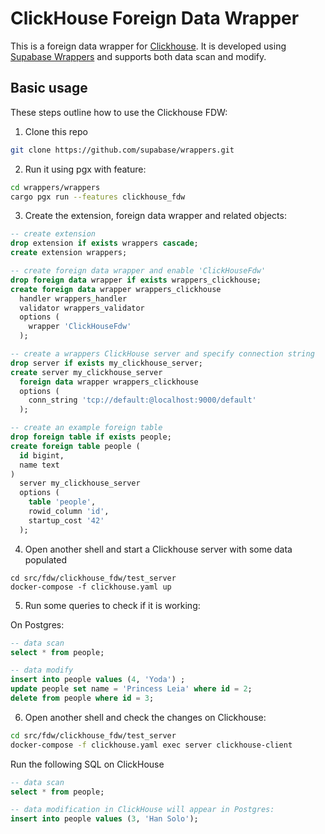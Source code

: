 # ClickHouse Foreign Data Wrapper

This is a foreign data wrapper for [Clickhouse](https://clickhouse.com/). It is developed using [Supabase Wrappers](https://github.com/supabase/wrappers) and supports both data scan and modify. 

## Basic usage

These steps outline how to use the Clickhouse FDW:

1. Clone this repo

```bash
git clone https://github.com/supabase/wrappers.git
```

2. Run it using pgx with feature:

```bash
cd wrappers/wrappers
cargo pgx run --features clickhouse_fdw
```

3. Create the extension, foreign data wrapper and related objects:

```sql
-- create extension
drop extension if exists wrappers cascade;
create extension wrappers;

-- create foreign data wrapper and enable 'ClickHouseFdw'
drop foreign data wrapper if exists wrappers_clickhouse;
create foreign data wrapper wrappers_clickhouse
  handler wrappers_handler
  validator wrappers_validator
  options (
    wrapper 'ClickHouseFdw'
  );

-- create a wrappers ClickHouse server and specify connection string
drop server if exists my_clickhouse_server;
create server my_clickhouse_server
  foreign data wrapper wrappers_clickhouse
  options (
    conn_string 'tcp://default:@localhost:9000/default'
  );

-- create an example foreign table
drop foreign table if exists people;
create foreign table people (
  id bigint,
  name text
)
  server my_clickhouse_server
  options (
    table 'people',
    rowid_column 'id',
    startup_cost '42'
  );
```

4. Open another shell and start a Clickhouse server with some data populated

```
cd src/fdw/clickhouse_fdw/test_server
docker-compose -f clickhouse.yaml up
```

5. Run some queries to check if it is working:

On Postgres:

```sql
-- data scan
select * from people;

-- data modify
insert into people values (4, 'Yoda') ;
update people set name = 'Princess Leia' where id = 2;
delete from people where id = 3;
```

6. Open another shell and check the changes on Clickhouse:

```bash
cd src/fdw/clickhouse_fdw/test_server
docker-compose -f clickhouse.yaml exec server clickhouse-client
```

Run the following SQL on ClickHouse

```sql
-- data scan
select * from people;

-- data modification in ClickHouse will appear in Postgres:
insert into people values (3, 'Han Solo');
```

